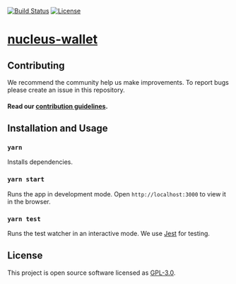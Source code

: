 [![Build Status][travis-svg]][travis-url] 
[![License][license-svg]][license-url]

# [nucleus-wallet](https://dev-wallet.zilliqa.com)


## Contributing

We recommend the community help us make improvements. To report bugs please create an issue in this repository.

#### Read our [contribution guidelines](./CONTRIBUTING.md).

## Installation and Usage

### `yarn`

Installs dependencies.

### `yarn start`

Runs the app in development mode.
Open `http://localhost:3000` to view it in the browser.

### `yarn test`

Runs the test watcher in an interactive mode.
We use [Jest](https://jestjs.io/) for testing.

## License

This project is open source software licensed as [GPL-3.0](https://github.com/zilliqa/nucleus-wallet/blob/master/LICENSE).

[travis-svg]: https://travis-ci.com/Zilliqa/nucleus-wallet.svg?token=zQ1VLsuY7iH5Nn3yKbai&branch=master
[travis-url]: https://travis-ci.com/Zilliqa/nucleus-wallet

[license-svg]: https://img.shields.io/badge/License-GPLv3-blue.svg
[license-url]: https://github.com/zilliqa/nucleus-wallet/blob/master/LICENSE
